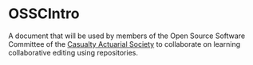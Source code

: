 OSSCIntro
=========

A document that will be used by members of the Open Source Software Committee of the [Casualty Actuarial Society](https://www.casact.org) to collaborate on learning collaborative editing using repositories.